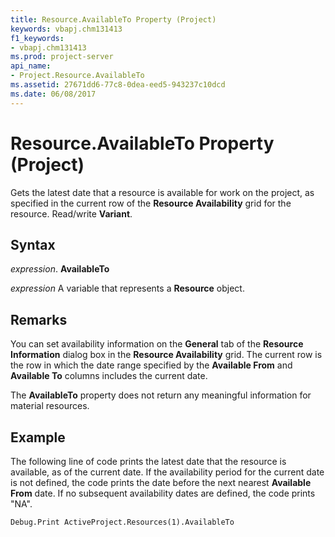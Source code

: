 ```yaml
---
title: Resource.AvailableTo Property (Project)
keywords: vbapj.chm131413
f1_keywords:
- vbapj.chm131413
ms.prod: project-server
api_name:
- Project.Resource.AvailableTo
ms.assetid: 27671dd6-77c8-0dea-eed5-943237c10dcd
ms.date: 06/08/2017
---
```



# Resource.AvailableTo Property (Project)

Gets the latest date that a resource is available for work on the project, as specified in the current row of the **Resource Availability** grid for the resource. Read/write **Variant**.


## Syntax

 _expression_. **AvailableTo**

 _expression_ A variable that represents a **Resource** object.


## Remarks

You can set availability information on the **General** tab of the **Resource Information** dialog box in the **Resource Availability** grid. The current row is the row in which the date range specified by the **Available From** and **Available To** columns includes the current date.

The **AvailableTo** property does not return any meaningful information for material resources.


## Example

The following line of code prints the latest date that the resource is available, as of the current date. If the availability period for the current date is not defined, the code prints the date before the next nearest **Available From** date. If no subsequent availability dates are defined, the code prints "NA".


```vb
Debug.Print ActiveProject.Resources(1).AvailableTo
```


